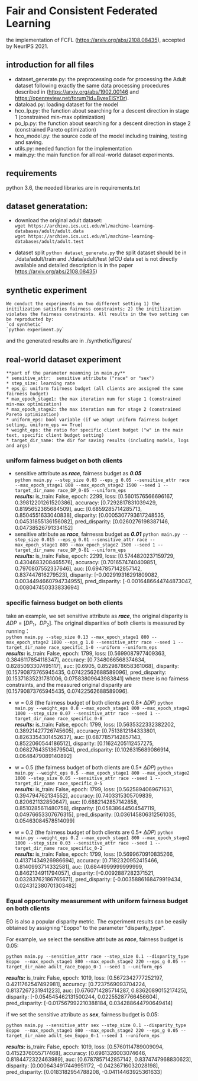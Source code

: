# Fair and Consistent Federated Learning
the implementation of FCFL (https://arxiv.org/abs/2108.08435), accepted by NeurIPS 2021.

## introduction for all files
* dataset_generate.py: the preprocessing code for processing the Adult dataset following exactly the same data processing procedures described in (https://arxiv.org/abs/1902.00146 and https://openreview.net/forum?id=ByexElSYDr).
* dataload.py: loading dataset for the model
* hco_lp.py: the function about searching for a descent direction in stage 1 (constrained min-max optimization)
* po_lp.py: the function about searching for a descent direction in stage 2 (constrained Pareto optimization)
* hco_model.py: the source code of the model including training, testing and saving.
* utils.py: needed function for the implementation
* main.py: the main function for all real-world dataset experiments.

## requirements
python 3.6, the needed libraries are in requirements.txt

## dataset generatation:
* download the original adult dataset:  
`wget https://archive.ics.uci.edu/ml/machine-learning-databases/adult/adult.data`  
`wget https://archive.ics.uci.edu/ml/machine-learning-databases/adult/adult.test`  

* dataset split
`python dataset_generate.py`
the split dataset should be in ./data/adult/train and ./data/adult/test (eICU data set is not directly available and detailed description is in the paper https://arxiv.org/abs/2108.08435)

## synthetic experiment 
    We conduct the experiments on two different setting 1) the initilization satisfies fairness constraints; 2) the initilization violates the fairness constraints. All results in the two setting can be reproducted by: 
    `cd synthetic`
    `python experiment.py`
and the generated results are in ./synthetic/figures/

## real-world dataset experiment

    **part of the parameter meanning in main.py**
    * sensitive_attr:  sensitive attribute ("race" or "sex")
    * step_size: learning rate
    * eps_g: uniform fairness budget (all clients are assigned the same fairness budget)
    * max_epoch_stage1: the max iteration num for stage 1 (constrained min-max optimization)
    * max_epoch_stage2: the max iteration num for stage 2 (constrained Pareto optimization)
    * uniform_eps: bool variable (if we adopt uniform fairness budget setting, uniform_eps == True)
    * weight_eps: the ratio for specific client budget ("w" in the main text, specific client budget setting)
    * target_dir_name: the dir for saving results (including models, logs and args)

### uniform fairness budget on both clients 
*   sensitive atttribute as ***race***,  fairness budget as ***0.05***  
`python main.py --step_size 0.03 --eps_g 0.05 --sensitive_attr race --max_epoch_stage1 800 --max_epoch_stage2 1500 --seed 1 --target_dir_name race_DP_0-05 --uniform_eps`  
***results:*** is_train: False, epoch: 2299, loss: [0.5601576566696167, 0.39812201261520386], accuracy: [0.7292817831039429, 0.8195652365684509], auc: [0.6859285714285713, 0.8504551633040838], disparity: [0.0005307793617248535, 0.04531855136156082], pred_disparity: [0.0260276198387146, 0.04738526791334152]
*   sensitive attribute as ***race***, fairnesss budget as ***0.01***
`python main.py --step_size 0.015 --eps_g 0.01 --sensitive_attr race --max_epoch_stage1 800 --max_epoch_stage2 1500 --seed 1 --target_dir_name race_DP_0-01 --uniform_eps`  
***results:*** is_train: False, epoch: 2299, loss: [0.5744820237159729, 0.4304683208465576], accuracy: [0.7016574740409851, 0.7970807552337646], auc: [0.6947857142857142, 0.837447616279523], disparity: [-0.002919316291809082, 0.0034494660794734955], pred_disparity: [-0.0016486644744873047, 0.008047450333833694]

### specific fairness budget on both clients 
  take an example, we set sensitive attribute as ***race***, the original disparity is $\Delta DP = [DP_1， DP_2]$.
  The original disparities of both clients is measured by running：  
  `python main.py --step_size 0.13 --max_epoch_stage1 800 --max_epoch_stage2 1000 --eps_g 1.0 --sensitive_attr race --seed 1 --target_dir_name race_specific_1-0 --uniform --uniform_eps`  
***results:*** is_train: False, epoch: 1799, loss: [0.5699087977409363, 0.3846117854118347], accuracy: [0.7348066568374634, 0.8285093307495117], auc: [0.6905, 0.8529878658361068], disparity: [0.15790873765945435, 0.07422562688589096], pred_disparity: [0.15371835231781006, 0.07583809643983841]
  where there is no fairness constraints, and the measured original disparity are [0.15790873765945435, 0.07422562688589096].

*   w = 0.8  (the fairness budget of both clients are 0.8* $\Delta DP$)
    `python main.py --weight_eps 0.8 --max_epoch_stage1 800 --max_epoch_stage2 1000 --step_size 0.07 --sensitive_attr race --seed 1 --target_dir_name race_specific_0-8`  
***results:*** is_train: False, epoch: 1799, loss: [0.5635322332382202, 0.38921427726745605], accuracy: [0.7513812184333801, 0.8263354301452637], auc: [0.6877857142857143, 0.8522060544186512], disparity: [0.11624205112457275, 0.06827643513679504], pred_disparity: [0.1026315689086914, 0.0648479089140892]

*   w = 0.5  (the fairness budget of both clients are 0.5* $\Delta DP$)
    `python main.py --weight_eps 0.5 --max_epoch_stage1 800 --max_epoch_stage2 1000 --step_size 0.05 --sensitive_attr race --seed 1 --target_dir_name race_specific_0-5`  
***results:*** is_train: False, epoch: 1799, loss: [0.5625894069671631, 0.394794762134552], accuracy: [0.7403315305709839, 0.820621132850647], auc: [0.6882142857142858, 0.8510285611480758], disparity: [0.05838644504547119, 0.04976653307676315], pred_disparity: [0.036145806312561035, 0.05463084578514099]

*   w = 0.2  (the fairness budget of both clients are 0.5* $\Delta DP$)
    `python main.py --weight_eps 0.2 --max_epoch_stage1 800 --max_epoch_stage2 1000 --step_size 0.03 --sensitive_attr race --seed 1 --target_dir_name race_specific_0-2`  
***results:*** is_train: False, epoch: 1799, loss: [0.5699670910835266, 0.41371434926986694], accuracy: [0.7182320952415466, 0.8140993714332581], auc: [0.6844999999999999, 0.8462134911794057], disparity: [-0.0092887282371521, 0.03283762186765671], pred_disparity: [-0.0035886168479919434, 0.024312380701303482]

### Equal opportunity measurement with uniform fairness budget on both clients
EO is also a popular disparity metric. The experiment results can be easily obtained by assigning "Eoppo" to the parameter "disparity_type".

For example, we select the sensitive attribute as ***race***, fairness budget is 0.05:  

`python main.py --sensitive_attr race --step_size 0.1 --disparity_type Eoppo  --max_epoch_stage1 800 --max_epoch_stage2 220 --eps_g 0.05 --target_dir_name adult_race_Eoppo_0-1 --seed 1 --uniform_eps`  

***results:*** is_train: False, epoch: 1019, loss: [0.5672342777252197, 0.4211762547492981], accuracy: [0.7237569093704224, 0.8137267231941223], auc: [0.6760714285714287, 0.8362089015217425], disparity: [-0.054545462131500244, 0.02255287766456604], pred_disparity: [-0.017567992210388184, 0.034288644790649414]  

if we set the sensitive attribute as ***sex***, fairness budget is 0.05:

`python main.py --sensitive_attr sex --step_size 0.1 --disparity_type Eoppo  --max_epoch_stage1 800 --max_epoch_stage2 220 --eps_g 0.05 --target_dir_name adult_sex_Eoppo_0-1 --seed 1 --uniform_eps`  

***results:*** is_train: False, epoch: 1019, loss: [0.5760114789009094, 0.4152376055717468], accuracy: [0.6961326003074646, 0.8184472322463989], auc: [0.6787857142857142, 0.8374747968830623], disparity: [0.0006434917449951172, -0.04236716032028198], pred_disparity: [0.0183182954788208, -0.04114463925361633]

